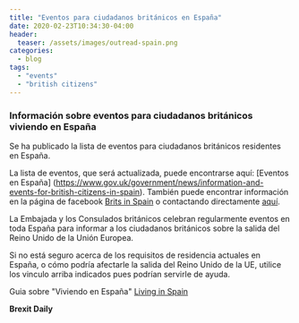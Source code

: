```yaml
---
title: "Eventos para ciudadanos británicos en España"
date: 2020-02-23T10:34:30-04:00
header:
  teaser: /assets/images/outread-spain.png
categories:
  - blog
tags:
  - "events"
  - "british citizens"
---
```


### Información sobre eventos para ciudadanos británicos viviendo en España ###

Se ha publicado la lista de eventos para ciudadanos británicos residentes en España.

La lista de eventos, que será actualizada, puede encontrarse aquí: [Eventos en España] (https://www.gov.uk/government/news/information-and-events-for-british-citizens-in-spain). También puede encontrar información en la página de facebook [Brits in Spain](https://www.facebook.com/BritsInSpain/) o contactando directamente [aquí](https://www.contact-embassy.service.gov.uk/?country=Spain&post=British%20Embassy%20Madrid).

La Embajada y los Consulados británicos celebran regularmente eventos en toda España para informar a los ciudadanos británicos sobre la salida del Reino Unido de la Unión Europea.

Si no está seguro acerca de los requisitos de residencia actuales en España, o cómo podría afectarle la salida del Reino Unido de la UE, utilice los vinculo arriba indicados pues podrían servirle de ayuda.

Guia sobre "Viviendo en España" [Living in Spain](https://www.gov.uk/guidance/living-in-spain)

**Brexit Daily**